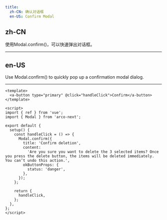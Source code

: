 ```yaml
title:
  zh-CN: 确认对话框
  en-US: Confirm Modal
```

## zh-CN

使用Modal.confirm()，可以快速弹出对话框。

---

## en-US

Use Modal.confirm() to quickly pop up a confirmation modal dialog.

---

```vue
<template>
  <a-button type="primary" @click="handleClick">Confirm</a-button>
</template>

<script>
import { ref } from 'vue';
import { Modal } from 'arco-next';

export default {
  setup() {
    const handleClick = () => {
      Modal.confirm({
        title: 'Confirm deletion',
        content:
          'Are you sure you want to delete the 3 selected items? Once you press the delete button, the items will be deleted immediately. You can’t undo this action.',
        okButtonProps: {
          status: 'danger',
        },
      });
    };

    return {
      handleClick,
    };
  },
};
</script>
```

